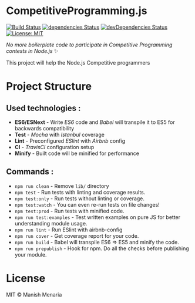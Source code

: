 # CompetitiveProgramming.js

[![Build Status](https://travis-ci.org/Gr8manish/CompetitiveProgramming.js.svg?branch=master)](https://travis-ci.org/Gr8manish/CompetitiveProgramming.js) [![dependencies Status](https://david-dm.org/Gr8manish/CompetitiveProgramming.js/status.svg)](https://david-dm.org/Gr8manish/CompetitiveProgramming.js) [![devDependencies Status](https://david-dm.org/Gr8manish/CompetitiveProgramming.js/dev-status.svg)](https://david-dm.org/Gr8manish/CompetitiveProgramming.js?type=dev) [![License: MIT](https://img.shields.io/badge/License-MIT-blue.svg)](https://opensource.org/licenses/MIT)

*No more boilerplate code to participate in Competitive Programming contests in Node.js* ✨

This project will help the Node.js Competitive programmers

# Project Structure

## Used technologies :

* **ES6/ESNext** - Write _ES6_ code and _Babel_ will transpile it to ES5 for backwards compatibility
* **Test** - _Mocha_ with _Istanbul_ coverage
* **Lint** - Preconfigured _ESlint_ with _Airbnb_ config
* **CI** - _TravisCI_ configuration setup
* **Minify** - Built code will be minified for performance

## Commands :
- `npm run clean` - Remove `lib/` directory
- `npm test` - Run tests with linting and coverage results.
- `npm test:only` - Run tests without linting or coverage.
- `npm test:watch` - You can even re-run tests on file changes!
- `npm test:prod` - Run tests with minified code.
- `npm run test:examples` - Test written examples on pure JS for better understanding module usage.
- `npm run lint` - Run ESlint with airbnb-config
- `npm run cover` - Get coverage report for your code.
- `npm run build` - Babel will transpile ES6 => ES5 and minify the code.
- `npm run prepublish` - Hook for npm. Do all the checks before publishing your module.

# License

MIT © Manish Menaria
